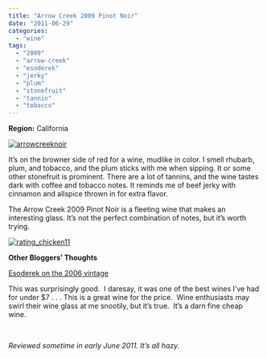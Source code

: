 ```yaml
---
title: "Arrow Creek 2009 Pinot Noir"
date: "2011-06-29"
categories: 
  - "wine"
tags: 
  - "2009"
  - "arrow-creek"
  - "esoderek"
  - "jerky"
  - "plum"
  - "stonefruit"
  - "tannin"
  - "tobacco"
---
```


**Region:** California

[![](http://s3.amazonaws.com/thegourmez-wpmedia/2011/06/arrowcreeknoir.jpg "arrowcreeknoir")](http://s3.amazonaws.com/thegourmez-wpmedia/2011/06/arrowcreeknoir.jpg)

It’s on the browner side of red for a wine, mudlike in color. I smell rhubarb, plum, and tobacco, and the plum sticks with me when sipping. It or some other stonefruit is prominent. There are a lot of tannins, and the wine tastes dark with coffee and tobacco notes. It reminds me of beef jerky with cinnamon and allspice thrown in for extra flavor.

The Arrow Creek 2009 Pinot Noir is a fleeting wine that makes an interesting glass. It’s not the perfect combination of notes, but it’s worth trying.

[![](http://s3.amazonaws.com/thegourmez-wpmedia/2009/02/rating_chicken11.gif "rating_chicken11")](http://s3.amazonaws.com/thegourmez-wpmedia/2009/02/rating_chicken11.gif)

**Other Bloggers’ Thoughts**

[Esoderek on the 2006 vintage](http://www.esoderek.com/blog/?p=658)

This was surprisingly good.  I daresay, it was one of the best wines I’ve had for under $7 . . . This is a great wine for the price.  Wine enthusiasts may swirl their wine glass at me snootily, but it’s true.  It’s a darn fine cheap wine.

 

_Reviewed sometime in early June 2011. It’s all hazy._
